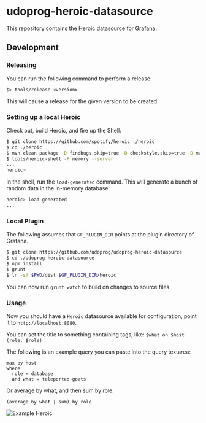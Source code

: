 # udoprog-heroic-datasource

This repository contains the Heroic datasource for
[Grafana](https://github.com/grafana/grafana).

## Development

### Releasing

You can run the following command to perform a release:

```
$> tools/release <version>
```

This will cause a release for the given version to be created.

### Setting up a local Heroic

Check out, build Heroic, and fire up the Shell:

```bash
$ git clone https://github.com/spotify/heroic ./heroic
$ cd ./heroic
$ mvn clean package -D findbugs.skip=true -D checkstyle.skip=true -D maven.test.skip=true
$ tools/heroic-shell -P memory --server
...
heroic>
```

In the shell, run the `load-generated` command. This will generate a bunch of
random data in the in-memory database:

```bash
heroic> load-generated
...
```

### Local Plugin

The following assumes that `GF_PLUGIN_DIR` points at the plugin directory of
Grafana.

```bash
$ git clone https://github.com/udoprog/udoprog-heroic-datasource
$ cd ./udoprog-heroic-datasource
$ npm install
$ grunt
$ ln -sf $PWD/dist $GF_PLUGIN_DIR/heroic
```

You can now run `grunt watch` to build on changes to source files.

### Usage

Now you should have a `Heroic` datasource available for configuration, point it
to `http://localhost:8080`.

You can set the title to something containing tags, like:
`$what on $host (role: $role)`

The following is an example query you can paste into the query textarea:

```
max by host
where
  role = database
  and what = teleported-goats
```

Or average by what, and then sum by role:

```
(average by what | sum) by role
```

![Example Heroic](https://raw.githubusercontent.com/udoprog/udoprog-heroic-datasource/master/heroic-screenshot1.png)
